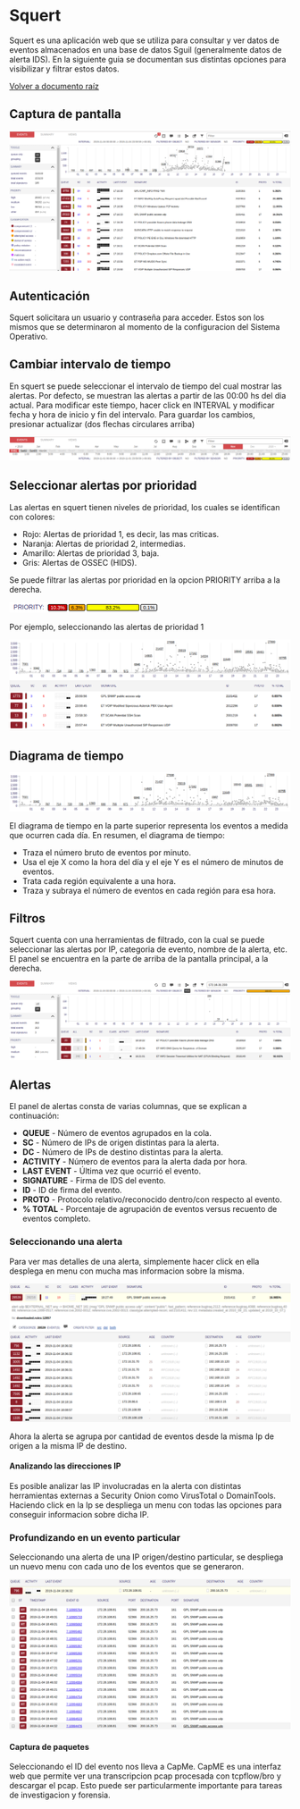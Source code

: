 # Squert

Squert es una aplicación web que se utiliza para consultar y ver datos de eventos almacenados en una base de datos Sguil (generalmente datos de alerta IDS). 
En la siguiente guia se documentan sus distintas opciones para visibilizar y filtrar estos datos.

[Volver a documento raíz](https://gitlab.unc.edu.ar/csirt/csirt-docs/tree/master#csirt-docs)

## Captura de pantalla


![](images/squert1.png)


## Autenticación

Squert solicitara un usuario y contraseña para acceder. Estos son los mismos que se determinaron al momento de la configuracion del Sistema Operativo.

## Cambiar intervalo de tiempo

En squert se puede seleccionar el intervalo de tiempo del cual mostrar las alertas. Por defecto, se muestran las alertas a partir de las 00:00 hs del dia actual.
Para modificar este tiempo, hacer click en INTERVAL y modificar fecha y hora de inicio y fin del intervalo. Para guardar los cambios, presionar actualizar (dos flechas circulares arriba)

![](images/squert-interval.png)

## Seleccionar alertas por prioridad

Las alertas en squert tienen niveles de prioridad, los cuales se identifican con colores:

*  Rojo: Alertas de prioridad 1, es decir, las mas criticas.
*  Naranja: Alertas de prioridad 2, intermedias.
*  Amarillo: Alertas de prioridad 3, baja.
*  Gris: Alertas de OSSEC (HIDS).

Se puede filtrar las alertas por prioridad en la opcion PRIORITY arriba a la derecha.

![](images/squert-prior-1.png)

Por ejemplo, seleccionando las alertas de prioridad 1

![](images/squert-prior-3.png)

## Diagrama de tiempo

![](images/squert-diagram.png)

El diagrama de tiempo en la parte superior representa los eventos a medida que ocurren cada día.
En resumen, el diagrama de tiempo:

*  Traza el número bruto de eventos por minuto.
*  Usa el eje X como la hora del día y el eje Y es el número de minutos de eventos.
*  Trata cada región equivalente a una hora.
*  Traza y subraya el número de eventos en cada región para esa hora.

## Filtros

Squert cuenta con una herramientas de filtrado, con la cual se puede seleccionar las alertas por IP, categoria de evento, nombre de la alerta, etc. El panel se encuentra en la parte de arriba de la pantalla principal, a la derecha.

![](images/squert-filter.png)

## Alertas

El panel de alertas consta de varias columnas, que se explican a continuación:

*  **QUEUE** - Número de eventos agrupados en la cola.
*  **SC** - Número de IPs de origen distintas para la alerta.
*  **DC** - Número de IPs de destino distintas para la alerta.
*  **ACTIVITY** - Número de eventos para la alerta dada por hora.
*  **LAST EVENT** -  Última vez que ocurrió el evento.
*  **SIGNATURE** - Firma de IDS del evento.
*  **ID** - ID de firma del evento.
*  **PROTO** - Protocolo relativo/reconocido dentro/con respecto al evento.
*  **% TOTAL** - Porcentaje de agrupación de eventos versus recuento de eventos completo.

### Seleccionando una alerta

Para ver mas detalles de una alerta, simplemente hacer click en ella desplega en menu con mucha mas informacion sobre la misma.

![](images/squert-alert.png)

Ahora la alerta se agrupa por cantidad de eventos desde la misma Ip de origen a la misma IP de destino.

#### Analizando las direcciones IP

Es posible analizar las IP involucradas en la alerta con distintas herramientas externas a Security Onion como VirusTotal o DomainTools. Haciendo click en la Ip se despliega un menu con todas las opciones para conseguir informacion sobre dicha IP.

### Profundizando en un evento particular

Seleccionando una alerta de una IP origen/destino particular, se despliega un nuevo menu con cada uno de los eventos que se generaron.

![](images/squert-events.png)

#### Captura de paquetes

Seleccionando el ID del evento nos lleva a CapMe. CapME es una interfaz web que permite ver una transcripcion pcap procesada con tcpflow/bro y descargar el pcap.
Esto puede ser particularmente importante para tareas de investigacion y forensia.

